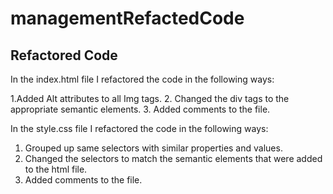 # managementRefactedCode

## Refactored Code

In the index.html file I refactored the code in the following ways:

1.Added Alt attributes to all Img tags. 2. Changed the div tags to the appropriate semantic elements. 3. Added comments to the file.

In the style.css file I refactored the code in the following ways:

1. Grouped up same selectors with similar properties and values.
2. Changed the selectors to match the semantic elements that were added to the html file.
3. Added comments to the file.

